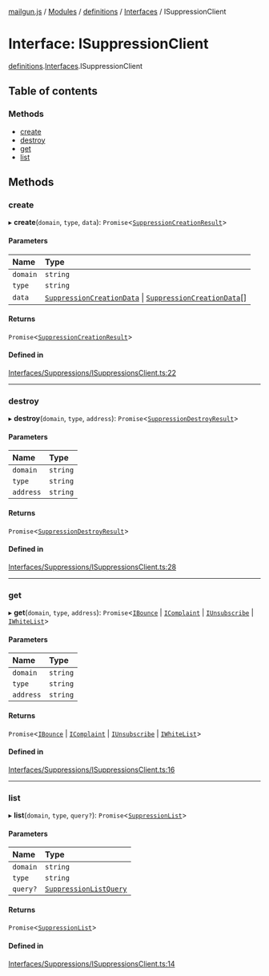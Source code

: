 [mailgun.js](../README.md) / [Modules](../modules.md) / [definitions](../modules/definitions.md) / [Interfaces](../modules/definitions.Interfaces.md) / ISuppressionClient

# Interface: ISuppressionClient

[definitions](../modules/definitions.md).[Interfaces](../modules/definitions.Interfaces.md).ISuppressionClient

## Table of contents

### Methods

- [create](definitions.Interfaces.ISuppressionClient.md#create)
- [destroy](definitions.Interfaces.ISuppressionClient.md#destroy)
- [get](definitions.Interfaces.ISuppressionClient.md#get)
- [list](definitions.Interfaces.ISuppressionClient.md#list)

## Methods

### create

▸ **create**(`domain`, `type`, `data`): `Promise`\<[`SuppressionCreationResult`](../modules/definitions.md#suppressioncreationresult)\>

#### Parameters

| Name | Type |
| :------ | :------ |
| `domain` | `string` |
| `type` | `string` |
| `data` | [`SuppressionCreationData`](../modules/definitions.md#suppressioncreationdata) \| [`SuppressionCreationData`](../modules/definitions.md#suppressioncreationdata)[] |

#### Returns

`Promise`\<[`SuppressionCreationResult`](../modules/definitions.md#suppressioncreationresult)\>

#### Defined in

[Interfaces/Suppressions/ISuppressionsClient.ts:22](https://github.com/mailgun/mailgun.js/blob/703cf80/lib/Interfaces/Suppressions/ISuppressionsClient.ts#L22)

___

### destroy

▸ **destroy**(`domain`, `type`, `address`): `Promise`\<[`SuppressionDestroyResult`](../modules/definitions.md#suppressiondestroyresult)\>

#### Parameters

| Name | Type |
| :------ | :------ |
| `domain` | `string` |
| `type` | `string` |
| `address` | `string` |

#### Returns

`Promise`\<[`SuppressionDestroyResult`](../modules/definitions.md#suppressiondestroyresult)\>

#### Defined in

[Interfaces/Suppressions/ISuppressionsClient.ts:28](https://github.com/mailgun/mailgun.js/blob/703cf80/lib/Interfaces/Suppressions/ISuppressionsClient.ts#L28)

___

### get

▸ **get**(`domain`, `type`, `address`): `Promise`\<[`IBounce`](definitions.Interfaces.IBounce.md) \| [`IComplaint`](definitions.Interfaces.IComplaint.md) \| [`IUnsubscribe`](definitions.Interfaces.IUnsubscribe.md) \| [`IWhiteList`](definitions.Interfaces.IWhiteList.md)\>

#### Parameters

| Name | Type |
| :------ | :------ |
| `domain` | `string` |
| `type` | `string` |
| `address` | `string` |

#### Returns

`Promise`\<[`IBounce`](definitions.Interfaces.IBounce.md) \| [`IComplaint`](definitions.Interfaces.IComplaint.md) \| [`IUnsubscribe`](definitions.Interfaces.IUnsubscribe.md) \| [`IWhiteList`](definitions.Interfaces.IWhiteList.md)\>

#### Defined in

[Interfaces/Suppressions/ISuppressionsClient.ts:16](https://github.com/mailgun/mailgun.js/blob/703cf80/lib/Interfaces/Suppressions/ISuppressionsClient.ts#L16)

___

### list

▸ **list**(`domain`, `type`, `query?`): `Promise`\<[`SuppressionList`](../modules/definitions.md#suppressionlist)\>

#### Parameters

| Name | Type |
| :------ | :------ |
| `domain` | `string` |
| `type` | `string` |
| `query?` | [`SuppressionListQuery`](../modules/definitions.md#suppressionlistquery) |

#### Returns

`Promise`\<[`SuppressionList`](../modules/definitions.md#suppressionlist)\>

#### Defined in

[Interfaces/Suppressions/ISuppressionsClient.ts:14](https://github.com/mailgun/mailgun.js/blob/703cf80/lib/Interfaces/Suppressions/ISuppressionsClient.ts#L14)

